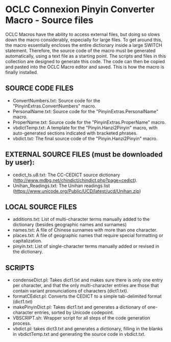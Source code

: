 # OCLC Connexion Pinyin Converter Macro - Source files

OCLC Macros have the ability to access external files, but doing so slows down the macro 
considerably, especially for large files.  To get around this, the macro essentially encloses
the entire dictionary inside a large SWITCH statement.  Therefore, the source code of the macro
must be generated automatically, using a text file as a starting point.  The scripts and files
in this collection are designed to generate this code.  The code can then be copied and pasted
into the OCLC Macro editor and saved.  This is how the macro is finally installed.

## SOURCE CODE FILES
- ConvertNumbers.txt: Source code for the "PinyinExtras.ConvertNumbers" macro.
- PersonalName.txt: Source code for the "PinyinExtras.PersonalName" macro.
- ProperName.txt: Source code for the "PinyinExtras.ProperName" macro.
- vbdictTemp.txt: A template for the "Pinyin.Hanzi2Pinyin" macro, with auto-generated sections indicated with bracketed phrases.
- vbdict.txt: The final source code of the "Pinyin.Hanzi2Pinyin" macro.

## EXTERNAL SOURCE FILES (must be downloaded by user):
- cedict_ts.u8.txt:  The CC-CEDICT source dictionary (http://www.mdbg.net/chindict/chindict.php?page=cedict).
- Unihan_Readings.txt: The Unihan readings list (https://www.unicode.org/Public/UCD/latest/ucd/Unihan.zip)

## LOCAL SOURCE FILES
- additions.txt: List of multi-character terms manually added to the dictionary (besides geographic names and surnames)
- names.txt: A file of Chinese surnames with more than one character.
- places.txt: A file of geographic names that require special formatting or capitalization.
- pinyin.txt: List of single-character terms manually added or revised in the dictionary.

## SCRIPTS
- condenseDict.pl: Takes dict1.txt and makes sure there is only one entry per character,  and that the only multi-character entries are those that contain variant pronunciations of characters (dict1.txt).
- formatCEdict.pl: Converts the CEDICT to a simple tab-delimited format (dict1.txt)
- makePinyinDict.pl: Takes dict1.txt and generates a dictionary of one-character entries, sorted by Unicode codepoint.
- VBSCRIPT.sh: Wrapper script for all steps of the code generation process.
- vbdict.pl: takes dict3.txt and generates a dictionary, filling in the blanks in vbdictTemp.txt
and generating the source code in vbdict.txt.


